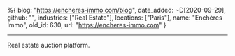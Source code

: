 %{
  blog: "https://encheres-immo.com/blog",
  date_added: ~D[2020-09-29],
  github: "",
  industries: ["Real Estate"],
  locations: ["Paris"],
  name: "Enchères Immo",
  old_id: 630,
  url: "https://encheres-immo.com"
}

---

Real estate auction platform.
